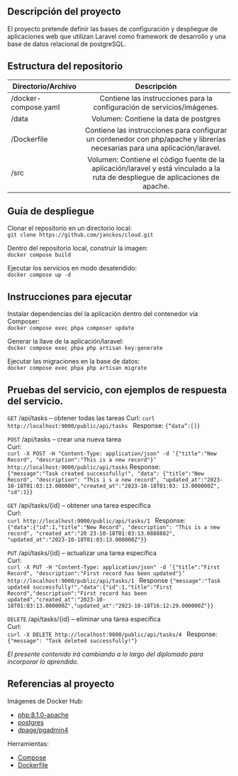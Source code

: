 ## Descripción del proyecto
El proyecto pretende definir las bases de configuración y despliegue de aplicaciones web que utilizan Laravel como framework de desarrollo y una base de datos relacional de postgreSQL.
## Estructura del repositorio
| Directorio/Archivo  | Descripción|
| ------------- |:-------------:|
| /docker-compose.yaml      | Contiene las instrucciones para la configuración de servicios/imágenes.    |
| /data      |Volumen: Contiene la data de postgres     |
| /Dockerfile   | Contiene las instrucciones para configurar un contenedor con php/apache y librerías necesarias para una aplicación/laravel.     |
| /src      | Volumen: Contiene el código fuente de la aplicación/laravel y está vinculado a la ruta de despliegue de aplicaciones de apache.     |
## Guía de despliegue
Clonar el repositorio en un directorio local:\
``
git clone https://github.com/janckos/cloud.git
``

Dentro del repositorio local, construir la imagen:\
``
docker compose build
``

Ejecutar los servicios en modo desatendido:\
``
docker compose up -d
``

## Instrucciones para ejecutar
Instalar dependencias del la aplicación dentro del contenedor vía Composer:\
``
docker compose exec phpa composer update
``

Generar la llave de la aplicación/laravel:\
``
docker compose exec phpa php artisan key:generate
``

Ejecutar las migraciones en la base de datos:\
``
docker compose exec phpa php artisan migrate
``

## Pruebas del servicio, con ejemplos de respuesta del servicio.

`GET` /api/tasks – obtener todas las tareas
Curl:
``
curl http://localhost:9000/public/api/tasks 
``
Response:
``
{“data”:[]}
``

`POST` /api/tasks – crear una nueva tarea\
Curl:\
``
curl -X POST -H "Content-Type: application/json" -d ‘{"title":"New Record", "description":"This is a new record"}’ http://localhost:9000/public/api/tasks
``
Response:\
``
{"message":"Task created successfully!", "data": {"title":"New Record", "description": "This i s a new record", "updated_at":"2023-10-18T01:03:13.000000","created_at":"2023-10-18T01:03: 13.000000Z", "id":1}}
``

`GET` /api/tasks/{id} – obtener una tarea específica\
Curl:\
``
curl http://localhost:9000/public/api/tasks/1 
``
Response:\
``
{"data":{"id":1,"title":"New Record", "description": "This is a new record", "created_at":"20 23-10-18T01:03:13.0888882", "updated_at":"2023-10-18T01:03:13.008000Z"}}
``

`PUT` /api/tasks/{id} – actualizar una tarea específica\
Curl:\
``
curl -X PUT -H "Content-Type: application/json" -d ‘{"title":"First Record", "description":"First record has been updated"}’ http://localhost:9000/public/api/tasks/1 
``
Response
``
{"message":"Task updated successfully!","data":{"id":1,"title":"First Record","description":"First record has been updated","created_at":"2023-10-18T01:03:13.000000Z","updated_at":"2023-10-18T16:12:29.000000Z"}}
``

`DELETE` /api/tasks/{id} – eliminar una tarea específica\
Curl:\
``
curl -X DELETE http://localhost:9000/public/api/tasks/4 
``
Response:\
``
{"message": "Task deleted successfully!"}
``

*El presente contenido irá cambiando a lo largo del diplomado para incorporar lo aprendido.*
## Referencias al proyecto
Imágenes de Docker Hub:
- [php:8.1.0-apache](https://hub.docker.com/layers/library/php/8.1.0-apache/images/sha256-0ebdfb1aff16a9ccb4b4f0613023cad6f5a237a8ed333a455502d9f78257125c?context=explore)
- [postgres](https://hub.docker.com/_/postgres)
- [dpage/pgadmin4](https://hub.docker.com/r/dpage/pgadmin4)

Herramientas:
- [Compose](https://docs.docker.com/compose/)
- [Dockerfile](https://docs.docker.com/engine/reference/builder/)
